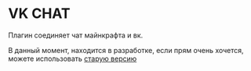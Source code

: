 # VK CHAT

Плагин соединяет чат майнкрафта и вк.

В данный момент, находится в разработке, если прям очень хочется, можете использовать [старую версию](http://rubukkit.org/threads/chat-vkchat-v2-0-svjazhi-chat-minecraft-i-vk-com.161915/)
